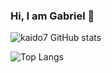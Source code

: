 ### Hi, I am Gabriel 👋


![kaido7 GitHub stats](https://github-readme-stats.vercel.app/api?username=kaido7&show_icons=true&theme=radical)

![Top Langs](https://github-readme-stats.vercel.app/api/top-langs/?username=kaido7&hide_progress=true)
